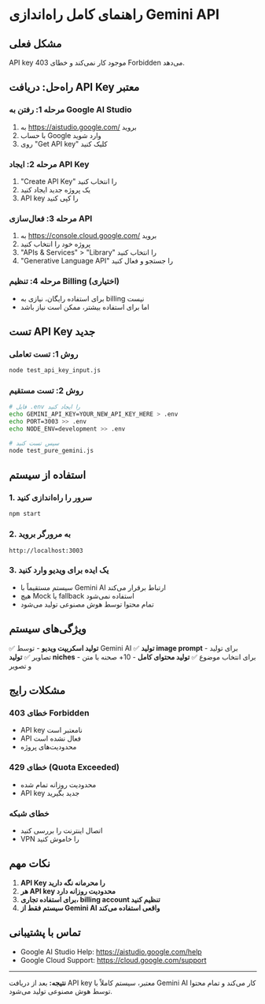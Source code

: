 # راهنمای کامل راه‌اندازی Gemini API

## مشکل فعلی
API key موجود کار نمی‌کند و خطای 403 Forbidden می‌دهد.

## راه‌حل: دریافت API Key معتبر

### مرحله 1: رفتن به Google AI Studio
1. به https://aistudio.google.com/ بروید
2. با حساب Google وارد شوید
3. روی "Get API key" کلیک کنید

### مرحله 2: ایجاد API Key
1. "Create API Key" را انتخاب کنید
2. یک پروژه جدید ایجاد کنید
3. API key را کپی کنید

### مرحله 3: فعال‌سازی API
1. به https://console.cloud.google.com/ بروید
2. پروژه خود را انتخاب کنید
3. "APIs & Services" > "Library" را انتخاب کنید
4. "Generative Language API" را جستجو و فعال کنید

### مرحله 4: تنظیم Billing (اختیاری)
- برای استفاده رایگان، نیازی به billing نیست
- اما برای استفاده بیشتر، ممکن است نیاز باشد

## تست API Key جدید

### روش 1: تست تعاملی
```bash
node test_api_key_input.js
```

### روش 2: تست مستقیم
```bash
# فایل .env را ایجاد کنید
echo GEMINI_API_KEY=YOUR_NEW_API_KEY_HERE > .env
echo PORT=3003 >> .env
echo NODE_ENV=development >> .env

# سپس تست کنید
node test_pure_gemini.js
```

## استفاده از سیستم

### 1. سرور را راه‌اندازی کنید
```bash
npm start
```

### 2. به مرورگر بروید
```
http://localhost:3003
```

### 3. یک ایده برای ویدیو وارد کنید
- سیستم مستقیماً با Gemini AI ارتباط برقرار می‌کند
- هیچ Mock یا fallback استفاده نمی‌شود
- تمام محتوا توسط هوش مصنوعی تولید می‌شود

## ویژگی‌های سیستم

✅ **تولید اسکریپت ویدیو** - توسط Gemini AI
✅ **تولید image prompt** - برای تولید تصاویر
✅ **تولید niches** - برای انتخاب موضوع
✅ **تولید محتوای کامل** - 10+ صحنه با متن و تصویر

## مشکلات رایج

### خطای 403 Forbidden
- API key نامعتبر است
- API فعال نشده است
- محدودیت‌های پروژه

### خطای 429 (Quota Exceeded)
- محدودیت روزانه تمام شده
- API key جدید بگیرید

### خطای شبکه
- اتصال اینترنت را بررسی کنید
- VPN را خاموش کنید

## نکات مهم

1. **API Key را محرمانه نگه دارید**
2. **هر API key محدودیت روزانه دارد**
3. **برای استفاده تجاری، billing account تنظیم کنید**
4. **سیستم فقط از Gemini AI واقعی استفاده می‌کند**

## تماس با پشتیبانی

- Google AI Studio Help: https://aistudio.google.com/help
- Google Cloud Support: https://cloud.google.com/support

---

**نتیجه:** بعد از دریافت API key معتبر، سیستم کاملاً با Gemini AI کار می‌کند و تمام محتوا توسط هوش مصنوعی تولید می‌شود.

